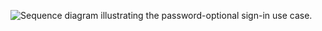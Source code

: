 <div class="full">

![Sequence diagram illustrating the password-optional sign-in use case.](/img/pwd-optional/pwd-optional-sign-in-summary.png)

</div>
